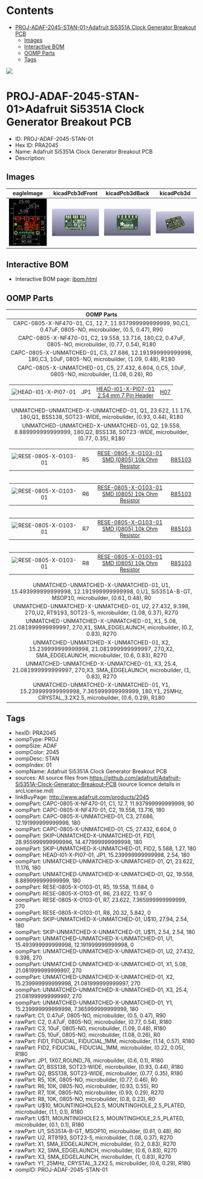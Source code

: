 



Contents
========

* [PROJ-ADAF-2045-STAN-01>Adafruit Si5351A Clock Generator Breakout PCB](#proj-adaf-2045-stan-01adafruit-si5351a-clock-generator-breakout-pcb)
	* [Images](#images)
	* [Interactive BOM](#interactive-bom)
	* [OOMP Parts](#oomp-parts)
	* [Tags](#tags)
  
![][im]
# PROJ-ADAF-2045-STAN-01>Adafruit Si5351A Clock Generator Breakout PCB

- ID: PROJ-ADAF-2045-STAN-01
- Hex ID: PRA2045
- Name: Adafruit Si5351A Clock Generator Breakout PCB
- Description: 

## Images
  
  

|eagleImage|kicadPcb3dFront|kicadPcb3dBack|kicadPcb3d|
| :---: | :---: | :---: | :---: |
|[![eagleImage](eagleImage_140.png)](eagleImage_600.png)|[![kicadPcb3dFront](kicadPcb3dFront_140.png)](kicadPcb3dFront_600.png)|[![kicadPcb3dBack](kicadPcb3dBack_140.png)](kicadPcb3dBack_600.png)|[![kicadPcb3d](kicadPcb3d_140.png)](kicadPcb3d_600.png)|

## Interactive BOM

- Interactive BOM page: [ibom.html](kicad/bom/ibom.html)

## OOMP Parts
  

|OOMP Parts|
| :---: |
|CAPC-0805-X-NF470-01, C1, 12.7, 11.937999999999999, 90,C1, 0.47uF, 0805-NO, microbuilder, (0.5, 0.47), R90|
|CAPC-0805-X-NF470-01, C2, 19.558, 13.716, 180,C2, 0.47uF, 0805-NO, microbuilder, (0.77, 0.54), R180|
|CAPC-0805-X-UNMATCHED-01, C3, 27.686, 12.191999999999998, 180,C3, 10uF, 0805-NO, microbuilder, (1.09, 0.48), R180|
|CAPC-0805-X-UNMATCHED-01, C5, 27.432, 6.604, 0,C5, 10uF, 0805-NO, microbuilder, (1.08, 0.26), R0|
|<table><tr><td>![HEAD-I01-X-PI07-01](https://raw.githubusercontent.com/oomlout/oomlout_OOMP_parts/main/HEAD-I01-X-PI07-01/image_140.jpg)</td><td> JP1</td><td>[HEAD-I01-X-PI07-01<br>2.54 mm 7 Pin Header](https://github.com/oomlout/oomlout_OOMP_parts/tree/main/HEAD-I01-X-PI07-01/)</td><td>[H07](https://github.com/oomlout/oomlout_OOMP_parts/tree/main/HEAD-I01-X-PI07-01/)</td></tr></table>|
|UNMATCHED-UNMATCHED-X-UNMATCHED-01, Q1, 23.622, 11.176, 180,Q1, BSS138, SOT23-WIDE, microbuilder, (0.93, 0.44), R180|
|UNMATCHED-UNMATCHED-X-UNMATCHED-01, Q2, 19.558, 8.889999999999999, 180,Q2, BSS138, SOT23-WIDE, microbuilder, (0.77, 0.35), R180|
|<table><tr><td>![RESE-0805-X-O103-01](https://raw.githubusercontent.com/oomlout/oomlout_OOMP_parts/main/RESE-0805-X-O103-01/image_140.jpg)</td><td> R5</td><td>[RESE-0805-X-O103-01<br>SMD (0805) 10k Ohm Resistor](https://github.com/oomlout/oomlout_OOMP_parts/tree/main/RESE-0805-X-O103-01/)</td><td>[R85103](https://github.com/oomlout/oomlout_OOMP_parts/tree/main/RESE-0805-X-O103-01/)</td></tr></table>|
|<table><tr><td>![RESE-0805-X-O103-01](https://raw.githubusercontent.com/oomlout/oomlout_OOMP_parts/main/RESE-0805-X-O103-01/image_140.jpg)</td><td> R6</td><td>[RESE-0805-X-O103-01<br>SMD (0805) 10k Ohm Resistor](https://github.com/oomlout/oomlout_OOMP_parts/tree/main/RESE-0805-X-O103-01/)</td><td>[R85103](https://github.com/oomlout/oomlout_OOMP_parts/tree/main/RESE-0805-X-O103-01/)</td></tr></table>|
|<table><tr><td>![RESE-0805-X-O103-01](https://raw.githubusercontent.com/oomlout/oomlout_OOMP_parts/main/RESE-0805-X-O103-01/image_140.jpg)</td><td> R7</td><td>[RESE-0805-X-O103-01<br>SMD (0805) 10k Ohm Resistor](https://github.com/oomlout/oomlout_OOMP_parts/tree/main/RESE-0805-X-O103-01/)</td><td>[R85103](https://github.com/oomlout/oomlout_OOMP_parts/tree/main/RESE-0805-X-O103-01/)</td></tr></table>|
|<table><tr><td>![RESE-0805-X-O103-01](https://raw.githubusercontent.com/oomlout/oomlout_OOMP_parts/main/RESE-0805-X-O103-01/image_140.jpg)</td><td> R8</td><td>[RESE-0805-X-O103-01<br>SMD (0805) 10k Ohm Resistor](https://github.com/oomlout/oomlout_OOMP_parts/tree/main/RESE-0805-X-O103-01/)</td><td>[R85103](https://github.com/oomlout/oomlout_OOMP_parts/tree/main/RESE-0805-X-O103-01/)</td></tr></table>|
|UNMATCHED-UNMATCHED-X-UNMATCHED-01, U1, 15.493999999999998, 12.191999999999998, 0,U1, Si5351A-B-GT, MSOP10, microbuilder, (0.61, 0.48), R0|
|UNMATCHED-UNMATCHED-X-UNMATCHED-01, U2, 27.432, 9.398, 270,U2, RT9193, SOT23-5, microbuilder, (1.08, 0.37), R270|
|UNMATCHED-UNMATCHED-X-UNMATCHED-01, X1, 5.08, 21.081999999999997, 270,X1, SMA_EDGELAUNCH, microbuilder, (0.2, 0.83), R270|
|UNMATCHED-UNMATCHED-X-UNMATCHED-01, X2, 15.239999999999998, 21.081999999999997, 270,X2, SMA_EDGELAUNCH, microbuilder, (0.6, 0.83), R270|
|UNMATCHED-UNMATCHED-X-UNMATCHED-01, X3, 25.4, 21.081999999999997, 270,X3, SMA_EDGELAUNCH, microbuilder, (1, 0.83), R270|
|UNMATCHED-UNMATCHED-X-UNMATCHED-01, Y1, 15.239999999999998, 7.365999999999999, 180,Y1, 25MHz, CRYSTAL_3.2X2.5, microbuilder, (0.6, 0.29), R180|

## Tags

- hexID: PRA2045
- oompType: PROJ
- oompSize: ADAF
- oompColor: 2045
- oompDesc: STAN
- oompIndex: 01
- oompName: Adafruit Si5351A Clock Generator Breakout PCB
- sources: All source files from https://github.com/adafruit/Adafruit-Si5351A-Clock-Generator-Breakout-PCB (source licence details in srcLicense.md)
- linkBuyPage: http://www.adafruit.com/products/2045
- oompPart: CAPC-0805-X-NF470-01, C1, 12.7, 11.937999999999999, 90
- oompPart: CAPC-0805-X-NF470-01, C2, 19.558, 13.716, 180
- oompPart: CAPC-0805-X-UNMATCHED-01, C3, 27.686, 12.191999999999998, 180
- oompPart: CAPC-0805-X-UNMATCHED-01, C5, 27.432, 6.604, 0
- oompPart: SKIP-UNMATCHED-X-UNMATCHED-01, FID1, 28.955999999999996, 14.477999999999998, 180
- oompPart: SKIP-UNMATCHED-X-UNMATCHED-01, FID2, 5.588, 1.27, 180
- oompPart: HEAD-I01-X-PI07-01, JP1, 15.239999999999998, 2.54, 180
- oompPart: UNMATCHED-UNMATCHED-X-UNMATCHED-01, Q1, 23.622, 11.176, 180
- oompPart: UNMATCHED-UNMATCHED-X-UNMATCHED-01, Q2, 19.558, 8.889999999999999, 180
- oompPart: RESE-0805-X-O103-01, R5, 19.558, 11.684, 0
- oompPart: RESE-0805-X-O103-01, R6, 23.622, 13.97, 0
- oompPart: RESE-0805-X-O103-01, R7, 23.622, 7.365999999999999, 270
- oompPart: RESE-0805-X-O103-01, R8, 20.32, 5.842, 0
- oompPart: SKIP-UNMATCHED-X-UNMATCHED-01, U$10, 27.94, 2.54, 180
- oompPart: SKIP-UNMATCHED-X-UNMATCHED-01, U$11, 2.54, 2.54, 180
- oompPart: UNMATCHED-UNMATCHED-X-UNMATCHED-01, U1, 15.493999999999998, 12.191999999999998, 0
- oompPart: UNMATCHED-UNMATCHED-X-UNMATCHED-01, U2, 27.432, 9.398, 270
- oompPart: UNMATCHED-UNMATCHED-X-UNMATCHED-01, X1, 5.08, 21.081999999999997, 270
- oompPart: UNMATCHED-UNMATCHED-X-UNMATCHED-01, X2, 15.239999999999998, 21.081999999999997, 270
- oompPart: UNMATCHED-UNMATCHED-X-UNMATCHED-01, X3, 25.4, 21.081999999999997, 270
- oompPart: UNMATCHED-UNMATCHED-X-UNMATCHED-01, Y1, 15.239999999999998, 7.365999999999999, 180
- rawPart: C1, 0.47uF, 0805-NO, microbuilder, (0.5, 0.47), R90
- rawPart: C2, 0.47uF, 0805-NO, microbuilder, (0.77, 0.54), R180
- rawPart: C3, 10uF, 0805-NO, microbuilder, (1.09, 0.48), R180
- rawPart: C5, 10uF, 0805-NO, microbuilder, (1.08, 0.26), R0
- rawPart: FID1, FIDUCIAL, FIDUCIAL_1MM, microbuilder, (1.14, 0.57), R180
- rawPart: FID2, FIDUCIAL, FIDUCIAL_1MM, microbuilder, (0.22, 0.05), R180
- rawPart: JP1, 1X07_ROUND_76, microbuilder, (0.6, 0.1), R180
- rawPart: Q1, BSS138, SOT23-WIDE, microbuilder, (0.93, 0.44), R180
- rawPart: Q2, BSS138, SOT23-WIDE, microbuilder, (0.77, 0.35), R180
- rawPart: R5, 10K, 0805-NO, microbuilder, (0.77, 0.46), R0
- rawPart: R6, 10K, 0805-NO, microbuilder, (0.93, 0.55), R0
- rawPart: R7, 10K, 0805-NO, microbuilder, (0.93, 0.29), R270
- rawPart: R8, 10K, 0805-NO, microbuilder, (0.8, 0.23), R0
- rawPart: U$10, MOUNTINGHOLE2.5, MOUNTINGHOLE_2.5_PLATED, microbuilder, (1.1, 0.1), R180
- rawPart: U$11, MOUNTINGHOLE2.5, MOUNTINGHOLE_2.5_PLATED, microbuilder, (0.1, 0.1), R180
- rawPart: U1, Si5351A-B-GT, MSOP10, microbuilder, (0.61, 0.48), R0
- rawPart: U2, RT9193, SOT23-5, microbuilder, (1.08, 0.37), R270
- rawPart: X1, SMA_EDGELAUNCH, microbuilder, (0.2, 0.83), R270
- rawPart: X2, SMA_EDGELAUNCH, microbuilder, (0.6, 0.83), R270
- rawPart: X3, SMA_EDGELAUNCH, microbuilder, (1, 0.83), R270
- rawPart: Y1, 25MHz, CRYSTAL_3.2X2.5, microbuilder, (0.6, 0.29), R180
- oompID: PROJ-ADAF-2045-STAN-01



[im]: kicadPcb3d_450.png
